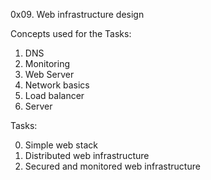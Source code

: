 0x09. Web infrastructure design

Concepts used for the Tasks:

1. DNS
2. Monitoring
3. Web Server
4. Network basics
5. Load balancer
6. Server

Tasks:

0. Simple web stack
1. Distributed web infrastructure
2. Secured and monitored web infrastructure

